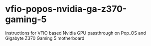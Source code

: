 # vfio-popos-nvidia-ga-z370-gaming-5
Instructions for VFIO based Nvidia GPU passthrough on Pop_OS and Gigabyte Z370 Gaming 5 motherboard
